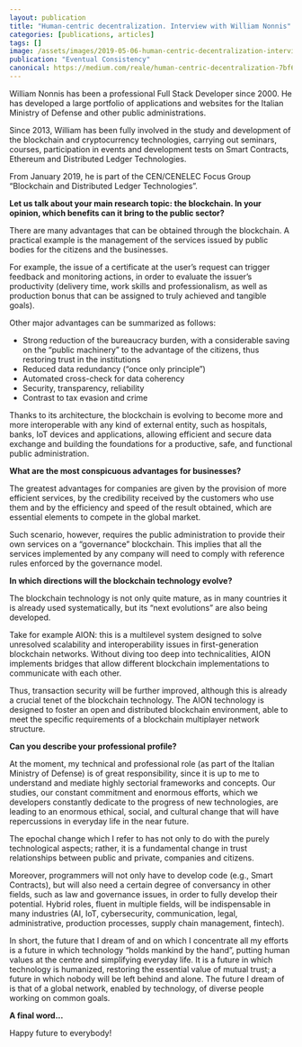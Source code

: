 ```yaml
---
layout: publication
title: "Human-centric decentralization. Interview with William Nonnis"
categories: [publications, articles]
tags: []
image: /assets/images/2019-05-06-human-centric-decentralization-interview-nonnis.jpg
publication: "Eventual Consistency"
canonical: https://medium.com/reale/human-centric-decentralization-7bf61ce6ad63
---
```


William Nonnis has been a professional Full Stack Developer since 2000. He has developed a large portfolio of applications and websites for the Italian Ministry of Defense and other public administrations.

Since 2013, William has been fully involved in the study and development of the blockchain and cryptocurrency technologies, carrying out seminars, courses, participation in events and development tests on Smart Contracts, Ethereum and Distributed Ledger Technologies.

From January 2019, he is part of the CEN/CENELEC Focus Group “Blockchain and Distributed Ledger Technologies”.

**Let us talk about your main research topic: the blockchain. In your opinion, which benefits can it bring to the public sector?**

There are many advantages that can be obtained through the blockchain. A practical example is the management of the services issued by public bodies for the citizens and the businesses.

For example, the issue of a certificate at the user’s request can trigger feedback and monitoring actions, in order to evaluate the issuer’s productivity (delivery time, work skills and professionalism, as well as production bonus that can be assigned to truly achieved and tangible goals).

Other major advantages can be summarized as follows:

* Strong reduction of the bureaucracy burden, with a considerable saving on the “public machinery” to the advantage of the citizens, thus restoring trust in the institutions
* Reduced data redundancy (“once only principle”)
* Automated cross-check for data coherency
* Security, transparency, reliability
* Contrast to tax evasion and crime

Thanks to its architecture, the blockchain is evolving to become more and more interoperable with any kind of external entity, such as hospitals, banks, IoT devices and applications, allowing efficient and secure data exchange and building the foundations for a productive, safe, and functional public administration.

**What are the most conspicuous advantages for businesses?**

The greatest advantages for companies are given by the provision of more efficient services, by the credibility received by the customers who use them and by the efficiency and speed of the result obtained, which are essential elements to compete in the global market.

Such scenario, however, requires the public administration to provide their own services on a “governance” blockchain. This implies that all the services implemented by any company will need to comply with reference rules enforced by the governance model.

**In which directions will the blockchain technology evolve?**

The blockchain technology is not only quite mature, as in many countries it is already used systematically, but its “next evolutions” are also being developed.

Take for example AION: this is a multilevel system designed to solve unresolved scalability and interoperability issues in first-generation blockchain networks. Without diving too deep into technicalities, AION implements bridges that allow different blockchain implementations to communicate with each other.

Thus, transaction security will be further improved, although this is already a crucial tenet of the blockchain technology. The AION technology is designed to foster an open and distributed blockchain environment, able to meet the specific requirements of a blockchain multiplayer network structure.

**Can you describe your professional profile?**

At the moment, my technical and professional role (as part of the Italian Ministry of Defense) is of great responsibility, since it is up to me to understand and mediate highly sectorial frameworks and concepts. Our studies, our constant commitment and enormous efforts, which we developers constantly dedicate to the progress of new technologies, are leading to an enormous ethical, social, and cultural change that will have repercussions in everyday life in the near future.

The epochal change which I refer to has not only to do with the purely technological aspects; rather, it is a fundamental change in trust relationships between public and private, companies and citizens.

Moreover, programmers will not only have to develop code (e.g., Smart Contracts), but will also need a certain degree of conversancy in other fields, such as law and governance issues, in order to fully develop their potential. Hybrid roles, fluent in multiple fields, will be indispensable in many industries (AI, IoT, cybersecurity, communication, legal, administrative, production processes, supply chain management, fintech).

In short, the future that I dream of and on which I concentrate all my efforts is a future in which technology “holds mankind by the hand”, putting human values at the centre and simplifying everyday life. It is a future in which technology is humanized, restoring the essential value of mutual trust; a future in which nobody will be left behind and alone. The future I dream of is that of a global network, enabled by technology, of diverse people working on common goals.

**A final word...**

Happy future to everybody!
